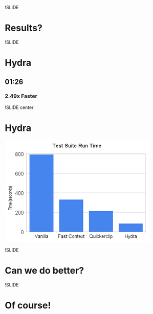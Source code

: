 !SLIDE
# Results?

!SLIDE
# Hydra
## **01:26**
### 2.49x Faster

!SLIDE center
# Hydra
![results.png](results.png)

!SLIDE
# Can we do better?

!SLIDE 
# Of course!

